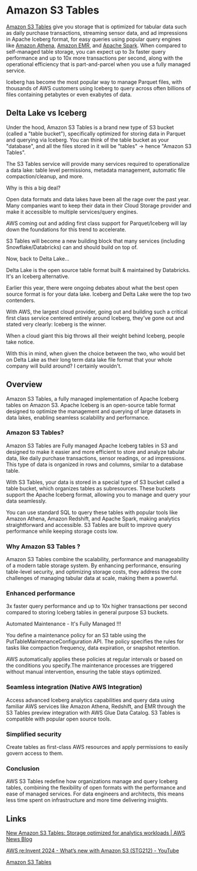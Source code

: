 # Amazon S3 Tables

[Amazon S3 Tables](https://aws.amazon.com/s3/features/tables/) give you storage that is optimized for tabular data such as daily purchase transactions, streaming sensor data, and ad impressions in Apache Iceberg format, for easy queries using popular query engines like [Amazon Athena](https://aws.amazon.com/athena), [Amazon EMR](https://aws.amazon.com/emr), and [Apache Spark](https://spark.apache.org/). When compared to self-managed table storage, you can expect up to 3x faster query performance and up to 10x more transactions per second, along with the operational efficiency that is part-and-parcel when you use a fully managed service.

Iceberg has become the most popular way to manage Parquet files, with thousands of AWS customers using Iceberg to query across often billions of files containing petabytes or even exabytes of data.

## Delta Lake vs Iceberg

Under the hood, Amazon S3 Tables is a brand new type of S3 bucket (called a "table bucket"), specifically optimized for storing data in Parquet and querying via Iceberg. You can think of the table bucket as your "database", and all the files stored in it will be "tables" -> hence "Amazon S3 Tables".

The S3 Tables service will provide many services required to operationalize a data lake: table level permissions, metadata management, automatic file compaction/cleanup, and more.

Why is this a big deal?

Open data formats and data lakes have been all the rage over the past year. Many companies want to keep their data in their Cloud Storage provider and make it accessible to multiple services/query engines. 

AWS coming out and adding first class support for Parquet/Iceberg will lay down the foundations for this trend to accelerate.

S3 Tables will become a new building block that many services (including Snowflake/Databricks) can and should build on top of.

Now, back to Delta Lake...

Delta Lake is the open source table format built & maintained by Databricks. It's an Iceberg alternative. 

Earlier this year, there were ongoing debates about what the best open source format is for your data lake. Iceberg and Delta Lake were the top two contenders.

With AWS, the largest cloud provider, going out and building such a critical first class service centered entirely around Iceberg, they've gone out and stated very clearly: Iceberg is the winner.

When a cloud giant this big throws all their weight behind Iceberg, people take notice. 

With this in mind, when given the choice between the two, who would bet on Delta Lake as their long term data lake file format that your whole company will build around? I certainly wouldn't.

## Overview

Amazon S3 Tables, a fully managed implementation of Apache Iceberg tables on Amazon S3. Apache Iceberg is an open-source table format designed to optimize the management and querying of large datasets in data lakes, enabling seamless scalability and performance.

### Amazon S3 Tables?

Amazon S3 Tables are Fully managed Apache Iceberg tables in S3 and designed to make it easier and more efficient to store and analyze tabular data, like daily purchase transactions, sensor readings, or ad impressions. This type of data is organized in rows and columns, similar to a database table.

With S3 Tables, your data is stored in a special type of S3 bucket called a table bucket, which organizes tables as subresources. These buckets support the Apache Iceberg format, allowing you to manage and query your data seamlessly.

You can use standard SQL to query these tables with popular tools like Amazon Athena, Amazon Redshift, and Apache Spark, making analytics straightforward and accessible. S3 Tables are built to improve query performance while keeping storage costs low.

### Why Amazon S3 Tables ?

Amazon S3 Tables combine the scalability, performance and manageability of a modern table storage system. By enhancing performance, ensuring table-level security, and optimizing storage costs, they address the core challenges of managing tabular data at scale, making them a powerful.

### Enhanced performance

3x faster query performance and up to 10x higher transactions per second compared to storing Iceberg tables in general purpose S3 buckets.

Automated Maintenance - It's Fully Managed !!!

You define a maintenance policy for an S3 table using the PutTableMaintenanceConfiguration API. The policy specifies the rules for tasks like compaction frequency, data expiration, or snapshot retention.

AWS automatically applies these policies at regular intervals or based on the conditions you specify.The maintenance processes are triggered without manual intervention, ensuring the table stays optimized.

### Seamless integration (Native AWS Integration)

Access advanced Iceberg analytics capabilities and query data using familiar AWS services like Amazon Athena, Redshift, and EMR through the S3 Tables preview integration with AWS Glue Data Catalog. S3 Tables is compatible with popular open source tools.

### Simplified security

Create tables as first-class AWS resources and apply permissions to easily govern access to them.

### Conclusion

AWS S3 Tables redefine how organizations manage and query Iceberg tables, combining the flexibility of open formats with the performance and ease of managed services. For data engineers and architects, this means less time spent on infrastructure and more time delivering insights.

## Links

[New Amazon S3 Tables: Storage optimized for analytics workloads | AWS News Blog](https://aws.amazon.com/blogs/aws/new-amazon-s3-tables-storage-optimized-for-analytics-workloads/)

[AWS re:Invent 2024 - What’s new with Amazon S3 (STG212) - YouTube](https://youtu.be/pbsIVmWqr2M?si=UYfb1GbqHUi2b3bi)

[Amazon S3 Tables](https://aws.amazon.com/s3/features/tables/)
